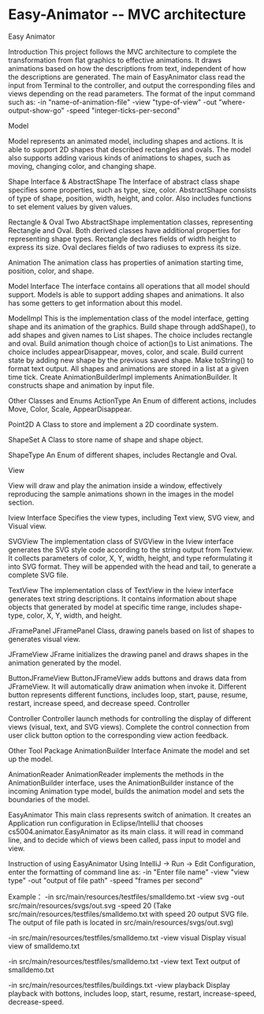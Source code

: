 # Easy-Animator -- MVC architecture
Easy Animator

Introduction
This project follows the MVC architecture to complete the transformation from flat graphics to effective animations. It draws animations based on how the descriptions from text, independent of how the descriptions are generated. 
The main of EasyAnimator class read the input from Terminal to the controller, and output the corresponding files and views depending on the read parameters. The format of the input command such as:
 -in "name-of-animation-file" -view "type-of-view" -out "where-output-show-go" -speed "integer-ticks-per-second"


Model

Model represents an animated model, including shapes and actions. It is able to support 2D shapes that described rectangles and ovals. The model also supports adding various kinds of animations to shapes, such as moving, changing color, and changing shape.

Shape Interface & AbstractShape
The Interface of abstract class shape specifies some properties, such as type, size, color. 
AbstractShape consists of type of shape, position, width, height, and color. Also includes functions to set element values by given values.

Rectangle & Oval
Two AbstractShape implementation classes, representing Rectangle and Oval. Both derived classes have additional properties for representing shape types.
Rectangle declares fields of width height to express its size.
Oval declares fields of two radiuses to express its size.

Animation
The animation class has properties of animation starting time, position, color, and shape.

Model Interface
The interface contains all operations that all model should support. Models is able to support adding shapes and animations. It also has some getters to get information about this model.

ModelImpl
This is the implementation class of the model interface, getting shape and its animation of the graphics. 
Build shape through addShape(), to add shapes and given names to List<ShapeSet> shapes. The choice includes rectangle and oval. 
Build animation though choice of action()s to List<Animation> animations. The choice includes appearDisappear, moves, color, and scale. 
Build current state by adding new shape by the previous saved shape. 
Make toString() to format text output.
All shapes and animations are stored in a list at a given time tick. 
Create AnimationBuilderImpl implements AnimationBuilder. It constructs shape and animation by input file. 

Other Classes and Enums
ActionType
An Enum of different actions, includes Move, Color, Scale, AppearDisappear.

Point2D
A Class to store and implement a 2D coordinate system.

ShapeSet
A Class to store name of shape and shape object.

ShapeType
An Enum of different shapes, includes Rectangle and Oval.



View

View will draw and play the animation inside a window, effectively reproducing the sample animations shown in the images in the model section.

Iview Interface
Specifies the view types, including Text view, SVG view, and Visual view.

SVGView
The implementation class of SVGView in the Iview interface generates the SVG style code according to the string output from Textview. It collects parameters of color, X, Y, width, height, and type reformulating it into SVG format. They will be appended with the head and tail, to generate a complete SVG file. 

TextView
The implementation class of TextView in the Iview interface generates text string descriptions. It contains information about shape objects that generated by model at specific time range, includes shape-type, color, X, Y, width, and height.

JFramePanel
JFramePanel Class, drawing panels based on list of shapes to generates visual view.

JFrameView
JFrame initializes the drawing panel and draws shapes in the animation generated by the model.

ButtonJFrameView
ButtonJFrameView adds buttons and draws data from JFrameView. It will automatically draw animation when invoke it. Different button represents different functions, includes loop, start, pause, resume, restart, increase speed, and decrease speed. 
Controller

Controller
Controller launch methods for controlling the display of different views (visual, text, and SVG views). Complete the control connection from user click button option to the corresponding view action feedback.


Other Tool Package
AnimationBuilder Interface
Animate the model and set up the model.

AnimationReader
AnimationReader implements the methods in the AnimationBuilder interface, uses the AnimationBuilder instance of the incoming Animation type model, builds the animation model and sets the boundaries of the model.



EasyAnimator
This main class represents switch of animation. It creates an Application run configuration in Eclipse/IntelliJ that chooses cs5004.animator.EasyAnimator as its main class. it will read in command line, and to decide which of views been called, pass input to model and view. 

Instruction of using EasyAnimator
Using IntelliJ → Run → Edit Configuration, enter the formatting of command line as:
 -in "Enter file name" -view "view type" -out "output of file path" -speed "frames per second"
 
 Example：
 -in src/main/resources/testfiles/smalldemo.txt -view svg -out src/main/resources/svgs/out.svg -speed 20 
 (Take src/main/resources/testfiles/smalldemo.txt with speed 20 output SVG file. The output of file path is located in src/main/resources/svgs/out.svg)
 
 -in src/main/resources/testfiles/smalldemo.txt -view visual 
 Display visual view of smalldemo.txt
 
 -in src/main/resources/testfiles/smalldemo.txt -view text 
 Text output of smalldemo.txt
 
 -in src/main/resources/testfiles/buildings.txt -view playback 
 Display playback with bottons, includes loop, start, resume, restart, increase-speed, decrease-speed.
